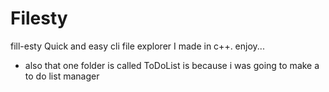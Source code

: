 # Filesty
fill-esty
Quick and easy cli file explorer I made in c++. enjoy...

* also that one folder is called ToDoList is because i was going to make a to do list manager
